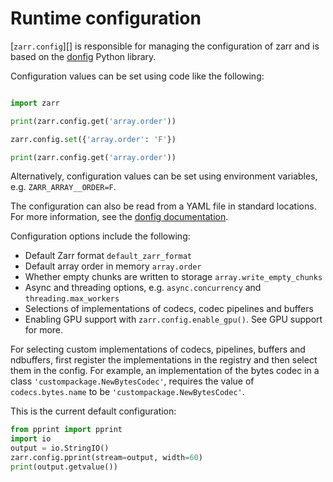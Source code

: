 # Runtime configuration

[`zarr.config`][] is responsible for managing the configuration of zarr and
is based on the [donfig](https://github.com/pytroll/donfig) Python library.

Configuration values can be set using code like the following:

```python exec="true" session="config" source="above" result="ansi"

import zarr

print(zarr.config.get('array.order'))
```

```python exec="true" session="config" source="above" result="ansi"
zarr.config.set({'array.order': 'F'})

print(zarr.config.get('array.order'))
```

Alternatively, configuration values can be set using environment variables, e.g.
`ZARR_ARRAY__ORDER=F`.

The configuration can also be read from a YAML file in standard locations.
For more information, see the
[donfig documentation](https://donfig.readthedocs.io/en/latest/).

Configuration options include the following:

- Default Zarr format `default_zarr_format`
- Default array order in memory `array.order`
- Whether empty chunks are written to storage `array.write_empty_chunks`
- Async and threading options, e.g. `async.concurrency` and `threading.max_workers`
- Selections of implementations of codecs, codec pipelines and buffers
- Enabling GPU support with `zarr.config.enable_gpu()`. See GPU support for more.

For selecting custom implementations of codecs, pipelines, buffers and ndbuffers,
first register the implementations in the registry and then select them in the config.
For example, an implementation of the bytes codec in a class `'custompackage.NewBytesCodec'`,
requires the value of `codecs.bytes.name` to be `'custompackage.NewBytesCodec'`.

This is the current default configuration:

```python exec="true" session="config" source="above" result="ansi"
from pprint import pprint
import io
output = io.StringIO()
zarr.config.pprint(stream=output, width=60)
print(output.getvalue())
```
